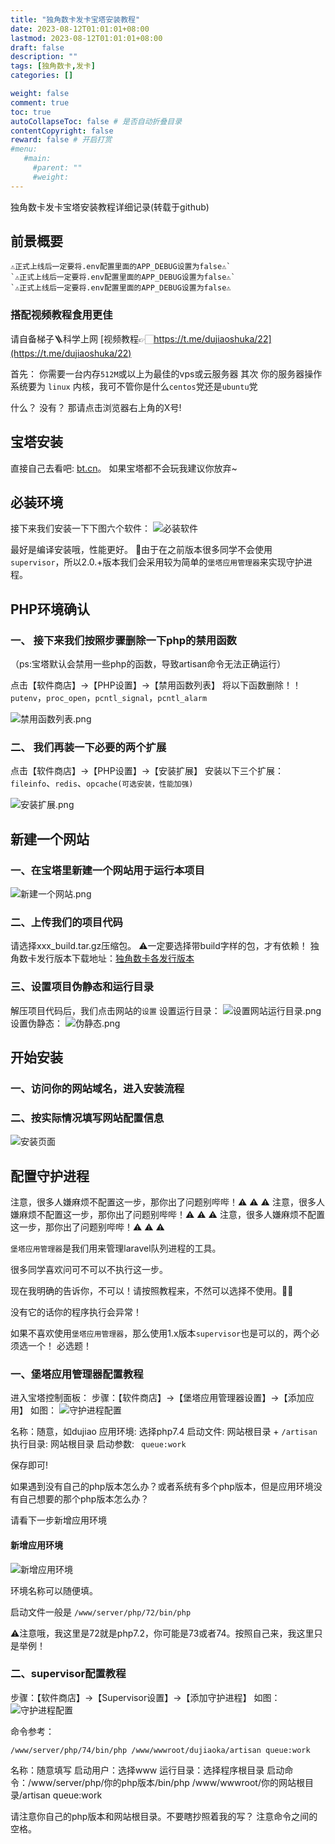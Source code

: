 ```yaml
---
title: "独角数卡发卡宝塔安装教程"
date: 2023-08-12T01:01:01+08:00
lastmod: 2023-08-12T01:01:01+08:00
draft: false
description: ""
tags: [独角数卡,发卡]
categories: []

weight: false
comment: true
toc: true
autoCollapseToc: false # 是否自动折叠目录
contentCopyright: false
reward: false # 开启打赏
#menu:
   #main:
     #parent: ""
     #weight:
---
```


独角数卡发卡宝塔安装教程详细记录(转载于github)

<!--more-->

## 前景概要

```
⚠️正式上线后一定要将.env配置里面的APP_DEBUG设置为false⚠️`
`⚠️正式上线后一定要将.env配置里面的APP_DEBUG设置为false⚠️`
`⚠️正式上线后一定要将.env配置里面的APP_DEBUG设置为false⚠️
```

### 搭配视频教程食用更佳

请自备梯子🪜科学上网
[视频教程👉🏻https://t.me/dujiaoshuka/22](https://t.me/dujiaoshuka/22)

首先： 你需要一台内存`512M`或以上为最佳的vps或云服务器
其次 你的服务器操作系统要为 `linux` 内核，我可不管你是什么`centos`党还是`ubuntu`党

什么？ 没有？ 那请点击浏览器右上角的X号!

## 宝塔安装

直接自己去看吧: [bt.cn](https://bt.cn/)。
如果宝塔都不会玩我建议你放弃~

## 必装环境

接下来我们安装一下下图六个软件：
![必装软件](https://r2.leshans.eu.org/2023/08/e839e695ceb7b2e61838198628bccbb9.)

最好是编译安装哦，性能更好。
🙋由于在之前版本很多同学不会使用`supervisor`，所以2.0.+版本我们会采用较为简单的`堡塔应用管理器`来实现守护进程。

## PHP环境确认

### 一、 接下来我们按照步骤删除一下php的禁用函数

（ps:宝塔默认会禁用一些php的函数，导致artisan命令无法正确运行）

点击【软件商店】->【PHP设置】->【禁用函数列表】 将以下函数删除！！
`putenv`，`proc_open`，`pcntl_signal`，`pcntl_alarm`

![禁用函数列表.png](https://r2.leshans.eu.org/2023/08/944c5a01c8b2a7a9089978445c5a1af0.)

### 二、 我们再装一下必要的两个扩展

点击【软件商店】->【PHP设置】->【安装扩展】
安装以下三个扩展：
`fileinfo`、`redis`、`opcache(可选安装，性能加强)`

![安装扩展.png](https://r2.leshans.eu.org/2023/08/7354d8fe886cb9f0ddb5ba45e06b6cd6.)

## 新建一个网站

### 一、在宝塔里新建一个网站用于运行本项目

![新建一个网站.png](https://r2.leshans.eu.org/2023/08/8649ff9becb474e7673a90568280bd27.)

### 二、上传我们的项目代码

请选择xxx_build.tar.gz压缩包。
⚠️一定要选择带build字样的包，才有依赖！
独角数卡发行版本下载地址：[独角数卡各发行版本](https://github.com/assimon/dujiaoka/releases)

### 三、设置项目伪静态和运行目录

解压项目代码后，我们点击网站的`设置`
设置运行目录： ![设置网站运行目录.png](https://r2.leshans.eu.org/2023/08/f467f7b615a5318d4577f287015a74cc.) 设置伪静态：
![伪静态.png](https://r2.leshans.eu.org/2023/08/f96333932694eb54bbf5e48a2560e66f.)

## 开始安装

### 一、访问你的网站域名，进入安装流程

### 二、按实际情况填写网站配置信息

![安装页面](https://r2.leshans.eu.org/2023/08/30a7266885d4d8013a6a4a9d54cd66bf.)

## 配置守护进程

注意，很多人嫌麻烦不配置这一步，那你出了问题别哔哔！⚠ ⚠ ⚠
注意，很多人嫌麻烦不配置这一步，那你出了问题别哔哔！⚠ ⚠ ⚠
注意，很多人嫌麻烦不配置这一步，那你出了问题别哔哔！⚠ ⚠ ⚠

`堡塔应用管理器`是我们用来管理laravel队列进程的工具。

很多同学喜欢问可不可以不执行这一步。

现在我明确的告诉你，不可以！请按照教程来，不然可以选择不使用。🙅‍♀️

没有它的话你的程序执行会异常！

如果不喜欢使用`堡塔应用管理器`，那么使用1.x版本`supervisor`也是可以的，两个必须选一个！ 必选题！

### 一、堡塔应用管理器配置教程

进入宝塔控制面板： 步骤：【软件商店】->【堡塔应用管理器设置】->【添加应用】 如图： ![守护进程配置](https://r2.leshans.eu.org/2023/08/e83930603e2cf3ad2f5a5f47e3d346c2.)

名称：随意，如dujiao
应用环境: 选择php7.4
启动文件: 网站根目录 + `/artisan`
执行目录: 网站根目录
启动参数: ` queue:work`

保存即可!

如果遇到没有自己的php版本怎么办？或者系统有多个php版本，但是应用环境没有自己想要的那个php版本怎么办？

请看下一步新增应用环境

#### 新增应用环境

![新增应用环境](https://r2.leshans.eu.org/2023/08/f16f93e99135622c62d6574b1a967e4d.)

环境名称可以随便填。

启动文件一般是 `/www/server/php/72/bin/php`

⚠️注意哦，我这里是72就是php7.2，你可能是73或者74。按照自己来，我这里只是举例！

### 二、supervisor配置教程

步骤：【软件商店】->【Supervisor设置】->【添加守护进程】 如图： ![守护进程配置](https://r2.leshans.eu.org/2023/08/d87497f07bf1ddd37920e1d4aab00027.)

命令参考：

```
/www/server/php/74/bin/php /www/wwwroot/dujiaoka/artisan queue:work
```



名称：随意填写
启动用户：选择www
运行目录：选择程序根目录
启动命令：/www/server/php/你的php版本/bin/php /www/wwwroot/你的网站根目录/artisan queue:work

请注意你自己的php版本和网站根目录。不要瞎抄照着我的写？ 注意命令之间的空格。

